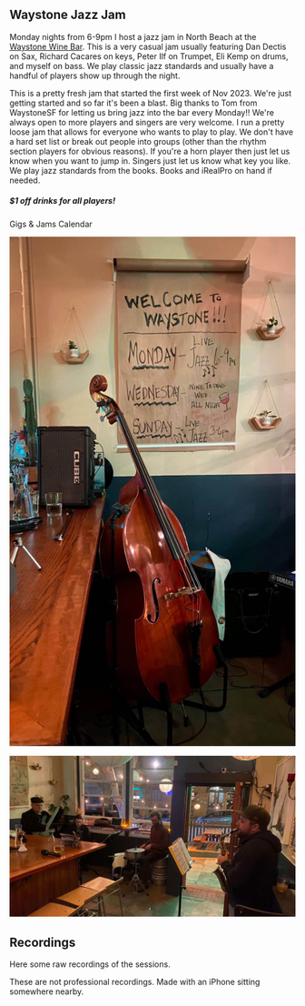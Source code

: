 <div class="container text-center">
  <h2>Waystone Jazz Jam</h2>
</div>

Monday nights from 6-9pm I host a jazz jam in North Beach at the <a href="waystonesf.com" target="waystone">Waystone Wine Bar</a>. This is a very casual jam usually featuring Dan Dectis on Sax, Richard Cacares on keys, Peter Ilf on Trumpet, Eli Kemp on drums, and myself on bass. We play classic jazz standards and usually have a handful of players show up through the night.

This is a pretty fresh jam that started the first week of Nov 2023. We're just getting started and so far it's been a blast. Big thanks to Tom from WaystoneSF for letting us bring jazz into the bar every Monday!! We're always open to more players and singers are very welcome. I run a pretty loose jam that allows for everyone who wants to play to play. We don't have a hard set list or break out people into groups (other than the rhythm section players for obvious reasons). If you're a horn player then just let us know when you want to jump in. Singers just let us know what key you like. We play jazz standards from the books. Books and iRealPro on hand if needed.

<div class="container text-center">

  <p><h5>$1 off drinks for all players!</h5></p>

  <p><router-link to="/music">Gigs & Jams Calendar</router-link></p>

![Waystone Jazz Jam - Bass & Sign](../../../../media/images/articles/Waystone-Jam-Bass-and-Sign.jpg)

![Wayston Jazz Jam - Nov 11, 2023](../../../../media/images/articles/Waystone-2023.11.20.jpg)

</div>

<div class="container text-center">
  <h2>Recordings</h2>
  <p>Here some raw recordings of the sessions.</p>
  <p>These are not professional recordings. Made with an iPhone sitting somewhere nearby.</p>

<media-player :tracks="this.$parent.waystone_tracks"></media-player>

</div>

